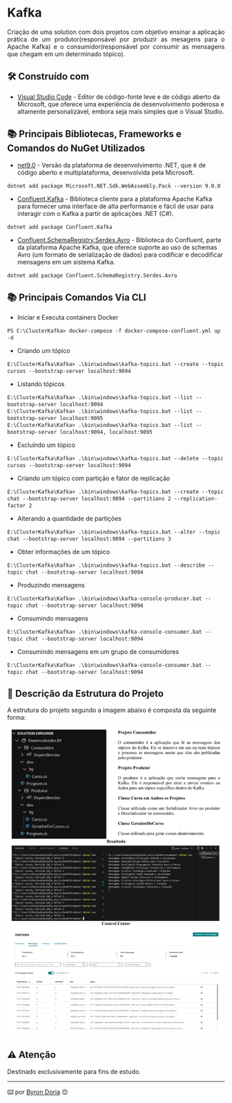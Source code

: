 # Kafka

<p align="justify"> 
Criação de uma solution com dois projetos com objetivo ensinar a aplicação prática de um produtor(responsável por produzir as mesagens para o Apache Kafka) e o consumidor(responsável por consumir as mensagens que chegam em um determinado tópico).
</p>

## 🛠️ Construído com 

* [Visual Studio Code](https://code.visualstudio.com/) - Editor de código-fonte leve e de código aberto da Microsoft, que oferece uma experiência de desenvolvimento poderosa e altamente personalizável, embora seja mais simples que o Visual Studio.

## 📚 Principais Bibliotecas, Frameworks e Comandos do NuGet Utilizados

* [net9.0](https://learn.microsoft.com/pt-br/dotnet/core/whats-new/dotnet-9/overview) - Versão da plataforma de desenvolvimento .NET, que é de código aberto e multiplataforma, desenvolvida pela Microsoft.
```
dotnet add package Microsoft.NET.Sdk.WebAssembly.Pack --version 9.0.0
```
* [Confluent.Kafka]() -  Biblioteca cliente para a plataforma Apache Kafka para fornecer uma interface de alta performance e fácil de usar para interagir com o Kafka a partir de aplicações .NET (C#).
```
dotnet add package Confluent.Kafka
```
* [Confluent.SchemaRegistry.Serdes.Avro]() - Biblioteca do Confluent, parte da plataforma Apache Kafka, que oferece suporte ao uso de schemas Avro (um formato de serialização de dados) para codificar e decodificar mensagens em um sistema Kafka.
```
dotnet add package Confluent.SchemaRegistry.Serdes.Avro
```

## 📚 Principais Comandos Via CLI

* Iniciar e Executa containers Docker
```
PS C:\ClusterKafka> docker-compose -f docker-compose-confluent.yml up -d
```
* Criando um tópico
```
E:\ClusterKafka\Kafka> .\bin\windows\kafka-topics.bat --create --topic cursos --bootstrap-server localhost:9094
```
* Listando tópicos
```
E:\ClusterKafka\Kafka> .\bin\windows\kafka-topics.bat --list --bootstrap-server localhost:9094
E:\ClusterKafka\Kafka> .\bin\windows\kafka-topics.bat --list --bootstrap-server localhost:9095
E:\ClusterKafka\Kafka> .\bin\windows\kafka-topics.bat --list --bootstrap-server localhost:9094, localhost:9095
```
* Excluíndo um tópico
```
E:\ClusterKafka\Kafka> .\bin\windows\kafka-topics.bat --delete --topic cursos --bootstrap-server localhost:9094
```
* Criando um tópico com partição e fator de replicação
```
E:\ClusterKafka\Kafka> .\bin\windows\kafka-topics.bat --create --topic chat --bootstrap-server localhost:9094 --partitions 2 --replication-factor 2
```
* Alterando a quantidade de partições
```
E:\ClusterKafka\Kafka> .\bin\windows\kafka-topics.bat --alter --topic chat --bootstrap-server localhost:9094 --partitions 3
```
* Obter informações de um tópico
```
E:\ClusterKafka\Kafka> .\bin\windows\kafka-topics.bat --describe --topic chat --bootstrap-server localhost:9094
```
* Produzindo mensagens
```
E:\ClusterKafka\Kafka> .\bin\windows\kafka-console-producer.bat --topic chat --bootstrap-server localhost:9094
```
* Consumindo mensagens
```
E:\ClusterKafka\Kafka> .\bin\windows\kafka-console-consumer.bat --topic chat --bootstrap-server localhost:9094 
```
* Consumindo mensagens em um grupo de consumidores
```
E:\ClusterKafka\Kafka> .\bin\windows\kafka-console-consumer.bat --topic chat --bootstrap-server localhost:9094
```

## 🚧 Descrição da Estrutura do Projeto

A estrutura do projeto segundo a imagem abaixo é composta da seguinte forma:

![EstruturaDoProjeto](screenshots/estrutura.png)

## ⚠️ Atenção

Destinado exclusivamente para fins de estudo.

---
⌨️ por [Byron Doria](https://gist.github.com/lohhans) 😊
